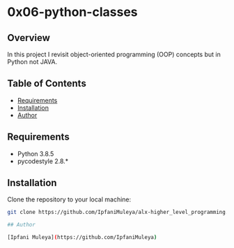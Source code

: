 # 0x06-python-classes

## Overview

In this project I revisit object-oriented programming (OOP) concepts but in Python not JAVA.

## Table of Contents

- [Requirements](#requirements)
- [Installation](#installation)
- [Author](#author)

## Requirements

- Python 3.8.5
- pycodestyle 2.8.*

## Installation

Clone the repository to your local machine:

```bash
git clone https://github.com/IpfaniMuleya/alx-higher_level_programming.git

## Author

[Ipfani Muleya](https://github.com/IpfaniMuleya)

